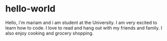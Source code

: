 # hello-world
Hello, i'm mariam and i am student at the University. I am very excited to learn how to code. I love to read and hang out with my friends and family. I also enjoy cooking and grocery shopping. 
